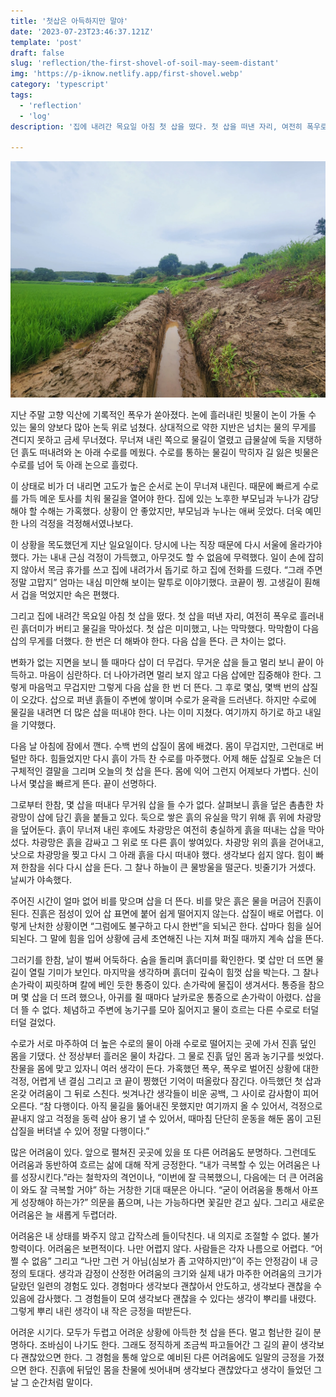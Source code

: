 ```yaml
---
title: '첫삽은 아득하지만 말야'
date: '2023-07-23T23:46:37.121Z'
template: 'post'
draft: false
slug: 'reflection/the-first-shovel-of-soil-may-seem-distant'
img: 'https://p-iknow.netlify.app/first-shovel.webp'
category: 'typescript'
tags:
  - 'reflection'
  - 'log'
description: '집에 내려간 목요일 아침 첫 삽을 떴다. 첫 삽을 떠낸 자리, 여전히 폭우로 흘러내린 흙더미가 버티고 물길을 막아섰다. 첫 삽은 미미했고, 나는 막막했다. 막막함이 다음 삽의 무게를 더했다. 한 번은 더 해봐야 한다. 다음 삽을 뜬다. 큰 차이는 없다.'

---
```




![폭우로 무너진 흙이 가득찬 농수로](../../../static/first-shovel.webp)

지난 주말 고향 익산에 기록적인 폭우가 쏟아졌다. 논에 흘러내린 빗물이 논이 가둘 수 있는 물의 양보다 많아 논둑 위로 넘쳤다. 상대적으로 약한 지반은 넘치는 물의 무게를 견디지 못하고 금세 무너졌다. 무너져 내린 쪽으로 물길이 열렸고 급물살에 둑을 지탱하던 흙도 떠내려와 논 아래 수로를 메웠다. 수로를 통하는 물길이 막히자 길 잃은 빗물은 수로를 넘어 둑 아래 논으로 흘렀다.

이 상태로 비가 더 내리면 고도가 높은 순서로 논이 무너져 내린다. 때문에 빠르게 수로를 가득 메운 토사를 치워 물길을 열어야 한다. 집에 있는 노후한 부모님과 누나가 감당해야 할 수해는 가혹했다. 상황이 안 좋았지만, 부모님과 누나는 애써 웃었다. 더욱 예민한 나의 걱정을 걱정해서였나보다.

이 상황을 목도했던게 지난 일요일이다. 당시에 나는 직장 때문에 다시 서울에 올라가야 했다. 가는 내내 근심 걱정이 가득했고, 아무것도 할 수 없음에 무력했다. 일이 손에 잡히지 않아서 목금 휴가를 쓰고 집에 내려가서 돕기로 하고 집에 전화를 드렸다. “그래 주면 정말 고맙지” 엄마는 내심 미안해 보이는 말투로 이야기했다. 코끝이 찡. 고생길이 훤해서 겁을 먹었지만 속은 편했다.

그리고 집에 내려간 목요일 아침 첫 삽을 떴다. 첫 삽을 떠낸 자리, 여전히 폭우로 흘러내린 흙더미가 버티고 물길을 막아섰다. 첫 삽은 미미했고, 나는 막막했다. 막막함이 다음 삽의 무게를 더했다. 한 번은 더 해봐야 한다. 다음 삽을 뜬다. 큰 차이는 없다.

변화가 없는 지면을 보니 뜰 때마다 삽이 더 무겁다. 무거운 삽을 들고 멀리 보니 끝이 아득하고. 마음이 심란하다. 더 나아가려면 멀리 보지 않고 다음 삽에만 집중해야 한다. 그렇게 마음먹고 무겁지만 그렇게 다음 삽을 한 번 더 뜬다. 그 후로 몇십, 몇백 번의 삽질이 오갔다. 삽으로 퍼낸 흙들이 주변에 쌓이며 수로가 윤곽을 드러낸다. 하지만 수로에 물길을 내려면 더 많은 삽을 떠내야 한다. 나는 이미 지쳤다. 여기까지 하기로 하고 내일을 기약했다.

다음 날 아침에 잠에서 깬다. 수백 번의 삽질이 몸에 배겼다. 몸이 무겁지만, 그런대로 버털만 하다. 힘들었지만 다시 흙이 가득 찬 수로를 마주했다. 어제 해둔 삽질로 오늘은 더 구체적인 결말을 그리며 오늘의 첫 삽을 뜬다. 몸에 익어 그런지 어제보다 가볍다. 신이 나서 몇삽을 빠르게 뜬다. 끝이 선명하다.

그로부터 한참, 몇 삽을 떠내다 무거워 삽을 들 수가 없다. 살펴보니 흙을 덮은 촘촘한 차광망이 삽에 담긴 흙을 붙들고 있다. 둑으로 쌓은 흙의 유실을 막기 위해 흙 위에 차광망을 덮어둔다. 흙이 무너져 내린 후에도 차광망은 여전히 충실하게 흙을 떠내는 삽을 막아섰다. 차광망은 흙을 감싸고 그 위로 또 다른 흙이 쌓여있다. 차광망 위의 흙을 걷어내고, 낫으로 차광망을 찢고 다시 그 아래 흙을 다시 떠내야 했다. 생각보다 쉽지 않다. 힘이 빠져 한참을 쉬다 다시 삽을 든다. 그 찰나 하늘이 큰 물방울을 떨군다. 빗줄기가 거셌다. 날씨가 야속했다.

주어진 시간이 얼마 없어 비를 맞으며 삽을 더 뜬다. 비를 맞은 흙은 물을 머금어 진흙이 된다. 진흙은 점성이 있어 삽 표면에 붙어 쉽게 떨어지지 않는다. 삽질이 배로 어렵다. 이렇게 난처한 상황이면  “그럼에도 불구하고 다시 한번”을 되뇌곤 한다. 삽마다 힘을 실어 되뇐다. 그 말에 힘을 입어 상황에 금세 초연해진 나는 지쳐 퍼질 때까지 계속 삽을 뜬다.

그러기를 한참, 날이 벌써 어둑하다. 숨을 돌리며 흙더미를 확인한다. 몇 삽만 더 뜨면 물길이 열릴 기미가 보인다. 마지막을 생각하며 흙더미 깊숙이 힘껏 삽을 박는다. 그 찰나 손가락이 찌릿하며 칼에 베인 듯한 통증이 있다. 손가락에 물집이 생겨서다. 통증을 참으며 몇 삽을 더 뜨려 했으나, 아귀를 쥘 때마다 날카로운 통증으로 손가락이 아렸다. 삽을 더 뜰 수 없다. 체념하고 주변에 농기구를 모아 짊어지고 물이 흐르는 다른 수로로 터덜터덜 걸었다.

수로가 서로 마주하여 더 높은 수로의 물이 아래 수로로 떨어지는 곳에 가서 진흙 덮인 몸을 기댔다. 산 정상부터 흘러온 물이 차갑다. 그 물로 진흙 덮인 몸과 농기구를 씻었다. 찬물을 몸에 맞고 있자니 여러 생각이 든다. 가혹했던 폭우, 폭우로 벌어진 상황에 대한 걱정, 어렵게 낸 결심 그리고 코 끝이 찡했던 기억이 떠올랐다 잠긴다. 아득했던 첫 삽과 온갖 어려움이 그 뒤로 스친다. 씻겨나간 생각들이 비운 공백, 그 사이로  감사함이 피어오른다. “참 다행이다.  아직 물길을 뚫어내진 못했지만 여기까지 올 수 있어서, 걱정으로 끝내지 않고 걱정을 동력 삼아 용기 낼 수 있어서, 때마침 단단히 운동을 해둔 몸이 고된 삽질을 버텨낼 수 있어 정말 다행이다.”

많은 어려움이 있다. 앞으로 펼쳐진 곳곳에 있을 또 다른 어려움도 분명하다. 그런데도 어려움과 동반하여 흐르는 삶에 대해 작게 긍정한다. “내가 극복할 수 있는 어려움은 나를 성장시킨다.”라는 철학자의 격언이나,  “이번에 잘 극복했으니, 다음에는 더 큰 어려움이 와도 잘 극복할 거야” 하는 거창한 기대  때문은 아니다. “굳이 어려움을 통해서 아프게 성장해야 하는가?” 의문을 품으며, 나는 가능하다면 꽃길만 걷고 싶다. 그리고 새로운 어려움은 늘 새롭게 두렵더라.

어려움은 내 상태를 봐주지 않고 갑작스레 들이닥친다. 내 의지로 조절할 수 없다. 불가항력이다. 어려움은 보편적이다. 나만 어렵지 않다. 사람들은 각자 나름으로 어렵다. “어쩔 수 없음” 그리고 “나만 그런 거 아님(심보가 좀 고약하지만)”이 주는 안정감이 내 긍정의 토대다.  생각과 감정이 산정한 어려움의 크기와 실제 내가 마주한 어려움의 크기가 달랐던 일련의 경험도 있다. 경험마다 생각보다 괜찮아서 안도하고, 생각보다 괜찮을 수 있음에 감사했다. 그 경험들이 모여 생각보다 괜찮을 수 있다는 생각이 뿌리를 내렸다. 그렇게 뿌리 내린 생각이 내 작은 긍정을 떠받든다.

어려운 시기다. 모두가 두렵고 어려운 상황에 아득한 첫 삽을 뜬다. 멀고 험난한 길이 분명하다.  조바심이 나기도 한다. 그래도 정직하게 조금씩 파고들어간 그 길의 끝이 생각보다 괜찮았으면 한다. 그 경험을 통해 앞으로 예비된 다른 어려움에도 일말의 긍정을 가졌으면 한다. 진흙에 뒤덮인 몸을 찬물에 씻어내며 생각보다 괜찮았다고 생각이 들었던 그 날 그 순간처럼 말이다.